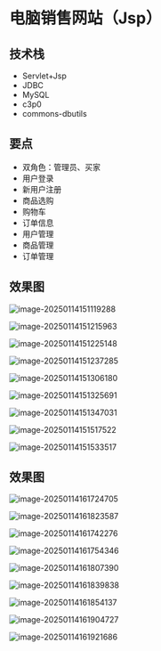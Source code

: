 # 电脑销售网站（Jsp）

<MyGlobalComponent />

<VersionSwitcher>

## 技术栈

- Servlet+Jsp
- JDBC
- MySQL
- c3p0
- commons-dbutils


## 要点

- 双角色：管理员、买家
- 用户登录
- 新用户注册
- 商品选购
- 购物车
- 订单信息
- 用户管理
- 商品管理
- 订单管理


<!-- 版本1 -->
<VersionBlock target="v1">

<PaymentButton :productId="225" />

## 效果图

![image-20250114151119288](http://cdn.qiniu.liyansheng.top/img/image-20250114151119288.png)

![image-20250114151215963](http://cdn.qiniu.liyansheng.top/img/image-20250114151215963.png)

![image-20250114151225148](http://cdn.qiniu.liyansheng.top/img/image-20250114151225148.png)

![image-20250114151237285](http://cdn.qiniu.liyansheng.top/img/image-20250114151237285.png)

![image-20250114151306180](http://cdn.qiniu.liyansheng.top/img/image-20250114151306180.png)

![image-20250114151325691](http://cdn.qiniu.liyansheng.top/img/image-20250114151325691.png)

![image-20250114151347031](http://cdn.qiniu.liyansheng.top/img/image-20250114151347031.png)

![image-20250114151517522](http://cdn.qiniu.liyansheng.top/img/image-20250114151517522.png)

![image-20250114151533517](http://cdn.qiniu.liyansheng.top/img/image-20250114151533517.png)

</VersionBlock>


<!-- 版本2 -->
<VersionBlock target="v2">

<PaymentButton :productId="226" />

## 效果图

![image-20250114161724705](http://cdn.qiniu.liyansheng.top/img/image-20250114161724705.png)

![image-20250114161823587](http://cdn.qiniu.liyansheng.top/img/image-20250114161823587.png)

![image-20250114161742276](http://cdn.qiniu.liyansheng.top/img/image-20250114161742276.png)

![image-20250114161754346](http://cdn.qiniu.liyansheng.top/img/image-20250114161754346.png)

![image-20250114161807390](http://cdn.qiniu.liyansheng.top/img/image-20250114161807390.png)

![image-20250114161839838](http://cdn.qiniu.liyansheng.top/img/image-20250114161839838.png)

![image-20250114161854137](http://cdn.qiniu.liyansheng.top/img/image-20250114161854137.png)

![image-20250114161904727](http://cdn.qiniu.liyansheng.top/img/image-20250114161904727.png)

![image-20250114161921686](http://cdn.qiniu.liyansheng.top/img/image-20250114161921686.png)

</VersionBlock>


</VersionSwitcher>










